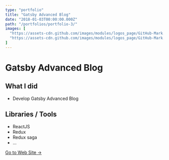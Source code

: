 ```yaml
---
type: "portfolio"
title: "Gatsby Advanced Blog"
date: "2018-01-03T00:00:00.000Z"
path: "/portfolios/portfolio-3/"
images: [
  "https://assets-cdn.github.com/images/modules/logos_page/GitHub-Mark.png",
  "https://assets-cdn.github.com/images/modules/logos_page/GitHub-Mark.png"
]
---
```


# Gatsby Advanced Blog

## What I did
- Develop Gatsby Advanced Blog

## Libraries / Tools
- ReactJS
- Redux
- Redux saga
- ...

[Go to Web Site →](https://github.com/wonism/gatsby-advanced-blog)

